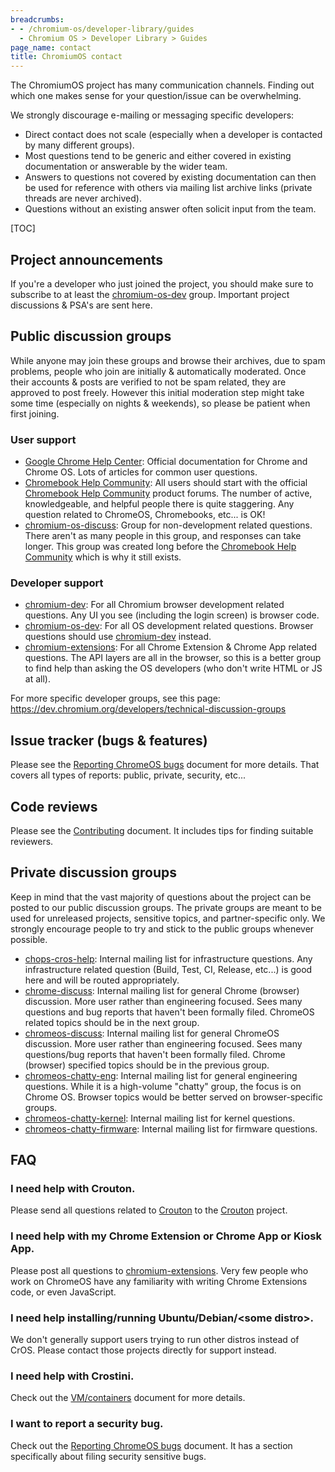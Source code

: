 ```yaml
---
breadcrumbs:
- - /chromium-os/developer-library/guides
  - Chromium OS > Developer Library > Guides
page_name: contact
title: ChromiumOS contact
---
```


The ChromiumOS project has many communication channels.
Finding out which one makes sense for your question/issue can be overwhelming.

We strongly discourage e-mailing or messaging specific developers:

*   Direct contact does not scale (especially when a developer is contacted by
    many different groups).
*   Most questions tend to be generic and either covered in existing
    documentation or answerable by the wider team.
*   Answers to questions not covered by existing documentation can then be used
    for reference with others via mailing list archive links (private threads
    are never archived).
*   Questions without an existing answer often solicit input from the team.

[TOC]

## Project announcements

If you're a developer who just joined the project, you should make sure to
subscribe to at least the [chromium-os-dev] group.
Important project discussions & PSA's are sent here.

## Public discussion groups

While anyone may join these groups and browse their archives, due to spam
problems, people who join are initially & automatically moderated.
Once their accounts & posts are verified to not be spam related, they are
approved to post freely.
However this initial moderation step might take some time (especially on
nights & weekends), so please be patient when first joining.

### User support

*   [Google Chrome Help Center]: Official documentation for Chrome and Chrome
    OS.  Lots of articles for common user questions.
*   [Chromebook Help Community]: All users should start with the official
    [Chromebook Help Community] product forums.  The number of active,
    knowledgeable, and helpful people there is quite staggering.
    Any question related to ChromeOS, Chromebooks, etc... is OK!
*   [chromium-os-discuss]: Group for non-development related questions.  There
    aren't as many people in this group, and responses can take longer.  This
    group was created long before the [Chromebook Help Community] which is why
    it still exists.

### Developer support

*   [chromium-dev]: For all Chromium browser development related questions.
    Any UI you see (including the login screen) is browser code.
*   [chromium-os-dev]: For all OS development related questions.  Browser
    questions should use [chromium-dev] instead.
*   [chromium-extensions]: For all Chrome Extension & Chrome App related
    questions.  The API layers are all in the browser, so this is a better
    group to find help than asking the OS developers (who don't write HTML
    or JS at all).

For more specific developer groups, see this page:
https://dev.chromium.org/developers/technical-discussion-groups

## Issue tracker (bugs & features)

Please see the [Reporting ChromeOS bugs] document for more details.
That covers all types of reports: public, private, security, etc...

## Code reviews

Please see the [Contributing](./contributing.md#reviewers) document.
It includes tips for finding suitable reviewers.

## Private discussion groups

Keep in mind that the vast majority of questions about the project can be posted
to our public discussion groups.
The private groups are meant to be used for unreleased projects, sensitive
topics, and partner-specific only.
We strongly encourage people to try and stick to the public groups whenever
possible.

*   [chops-cros-help]: Internal mailing list for infrastructure questions.  Any
    infrastructure related question (Build, Test, CI, Release, etc...) is good
    here and will be routed appropriately.
*   [chrome-discuss]: Internal mailing list for general Chrome (browser)
    discussion.  More user rather than engineering focused.  Sees many questions
    and bug reports that haven't been formally filed.  ChromeOS related topics
    should be in the next group.
*   [chromeos-discuss]: Internal mailing list for general ChromeOS discussion.
    More user rather than engineering focused.  Sees many questions/bug reports
    that haven't been formally filed.  Chrome (browser) specified topics should
    be in the previous group.
*   [chromeos-chatty-eng]: Internal mailing list for general engineering
    questions. While it is a high-volume "chatty" group, the focus is on Chrome
    OS. Browser topics would be better served on browser-specific groups.
*   [chromeos-chatty-kernel]: Internal mailing list for kernel questions.
*   [chromeos-chatty-firmware]: Internal mailing list for firmware questions.


## FAQ

### I need help with Crouton.

Please send all questions related to [Crouton] to the [Crouton] project.

### I need help with my Chrome Extension or Chrome App or Kiosk App.

Please post all questions to [chromium-extensions].
Very few people who work on ChromeOS have any familiarity with writing Chrome
Extensions code, or even JavaScript.

### I need help installing/running Ubuntu/Debian/\<some distro\>.

We don't generally support users trying to run other distros instead of CrOS.
Please contact those projects directly for support instead.

### I need help with Crostini.

Check out the [VM/containers] document for more details.

### I want to report a security bug.

Check out the [Reporting ChromeOS bugs] document.
It has a section specifically about filing security sensitive bugs.


[chops-cros-help]: http://g/chops-cros-help
[chrome-discuss]: http://g/chrome-discuss
[chromeos-chatty-eng]: http://g/chromeos-chatty-eng
[chromeos-chatty-kernel]: http://g/chromeos-chatty-kernel
[chromeos-chatty-firmware]: http://g/chromeos-chatty-firmware
[chromeos-discuss]: http://g/chromeos-discuss
[chromium-dev]: https://groups.google.com/a/chromium.org/group/chromium-dev
[chromium-extensions]: https://groups.google.com/a/chromium.org/group/chromium-extensions
[chromium-os-dev]: https://groups.google.com/a/chromium.org/group/chromium-os-dev
[chromium-os-discuss]: https://groups.google.com/a/chromium.org/group/chromium-os-discuss
[Chromebook Help Community]: https://support.google.com/chromebook/community/
[Crouton]: https://github.com/dnschneid/crouton
[Google Chrome Help Center]: https://www.google.com/support/chrome/
[Report a problem or send feedback]: https://support.google.com/chromebook/answer/2982029
[Reporting a Crash Bug]: https://dev.chromium.org/for-testers/bug-reporting-guidelines/reporting-crash-bug
[Reporting ChromeOS bugs]: reporting_bugs.md
[VM/containers]: containers_and_vms.md
